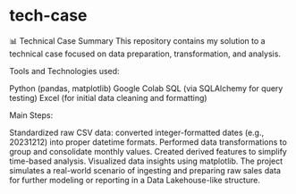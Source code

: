 # tech-case
📊 Technical Case Summary
This repository contains my solution to a technical case focused on data preparation, transformation, and analysis.

Tools and Technologies used:

Python (pandas, matplotlib)
Google Colab
SQL (via SQLAlchemy for query testing)
Excel (for initial data cleaning and formatting)

Main Steps:

Standardized raw CSV data: converted integer-formatted dates (e.g., 20231212) into proper datetime formats.
Performed data transformations to group and consolidate monthly values.
Created derived features to simplify time-based analysis.
Visualized data insights using matplotlib.
The project simulates a real-world scenario of ingesting and preparing raw sales data for further modeling or reporting in a Data Lakehouse-like structure.


